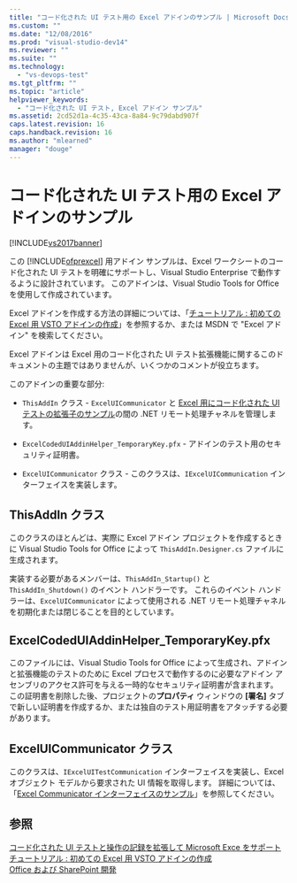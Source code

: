 ```yaml
---
title: "コード化された UI テスト用の Excel アドインのサンプル | Microsoft Docs"
ms.custom: ""
ms.date: "12/08/2016"
ms.prod: "visual-studio-dev14"
ms.reviewer: ""
ms.suite: ""
ms.technology: 
  - "vs-devops-test"
ms.tgt_pltfrm: ""
ms.topic: "article"
helpviewer_keywords: 
  - "コード化された UI テスト, Excel アドイン サンプル"
ms.assetid: 2cd52d1a-4c35-43ca-8a84-9c79dabd907f
caps.latest.revision: 16
caps.handback.revision: 16
ms.author: "mlearned"
manager: "douge"
---
```

# コード化された UI テスト用の Excel アドインのサンプル
[!INCLUDE[vs2017banner](../code-quality/includes/vs2017banner.md)]

この [!INCLUDE[ofprexcel](../test/includes/ofprexcel_md.md)] 用アドイン サンプルは、Excel ワークシートのコード化された UI テストを明確にサポートし、Visual Studio Enterprise で動作するように設計されています。 このアドインは、Visual Studio Tools for Office を使用して作成されています。  
  
 Excel アドインを作成する方法の詳細については、「[チュートリアル : 初めての Excel 用 VSTO アドインの作成](../Topic/Walkthrough:%20Creating%20Your%20First%20VSTO%20Add-in%20for%20Excel.md)」を参照するか、または MSDN で "Excel アドイン" を検索してください。  
  
 Excel アドインは Excel 用のコード化された UI テスト拡張機能に関するこのドキュメントの主題ではありませんが、いくつかのコメントが役立ちます。  
  
 このアドインの重要な部分:  
  
-   `ThisAddIn`  クラス \- `ExcelUICommunicator` と [Excel 用にコード化された UI テストの拡張子のサンプル](../test/sample-coded-ui-test-extension-for-excel.md)の間の .NET リモート処理チャネルを管理します。  
  
-   `ExcelCodedUIAddinHelper_TemporaryKey.pfx`  \- アドインのテスト用のセキュリティ証明書。  
  
-   `ExcelUICommunicator`  クラス \- このクラスは、`IExcelUICommunication` インターフェイスを実装します。  
  
## ThisAddIn クラス  
 このクラスのほとんどは、実際に Excel アドイン プロジェクトを作成するときに Visual Studio Tools for Office によって `ThisAddIn.Designer.cs` ファイルに生成されます。  
  
 実装する必要があるメンバーは、`ThisAddIn_Startup()` と `ThisAddIn_Shutdown()` のイベント ハンドラーです。  これらのイベント ハンドラーは、`ExcelUICommunicator` によって使用される .NET リモート処理チャネルを初期化または閉じることを目的としています。  
  
## ExcelCodedUIAddinHelper\_TemporaryKey.pfx  
 このファイルには、Visual Studio Tools for Office によって生成され、アドインと拡張機能のテストのために Excel プロセスで動作するのに必要なアドイン アセンブリのアクセス許可を与える一時的なセキュリティ証明書が含まれます。  この証明書を削除した後、プロジェクトの**プロパティ** ウィンドウの **\[署名\]** タブで新しい証明書を作成するか、または独自のテスト用証明書をアタッチする必要があります。  
  
## ExcelUICommunicator クラス  
 このクラスは、`IExcelUITestCommunication` インターフェイスを実装し、Excel オブジェクト モデルから要求された UI 情報を取得します。  詳細については、「[Excel Communicator インターフェイスのサンプル](../test/sample-excel-communicator-interface.md)」を参照してください。  
  
## 参照  
 [コード化された UI テストと操作の記録を拡張して Microsoft Exce をサポート](../test/extending-coded-ui-tests-and-action-recordings-to-support-microsoft-excel.md)   
 [チュートリアル : 初めての Excel 用 VSTO アドインの作成](../Topic/Walkthrough:%20Creating%20Your%20First%20VSTO%20Add-in%20for%20Excel.md)   
 [Office および SharePoint 開発](/office-dev/office-dev/office-and-sharepoint-development-in-visual-studio)